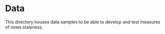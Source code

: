 # Data

This directory houses data samples to be able to develop and test measures of news staleness.
